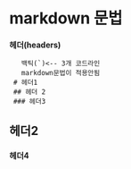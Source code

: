 # markdown 문법
**헤더(headers)**
```
   백틱(`)<-- 3개 코드라인
   markdown문법이 적용안됨
 # 헤더1
 ## 헤더 2
 ### 헤더3
```

## 헤더2
#### 헤더4